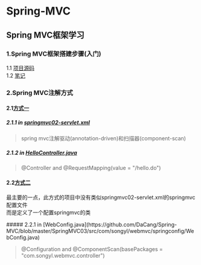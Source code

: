 # Spring-MVC

## Spring MVC框架学习

### 1.Spring MVC框架搭建步骤(入门)
1.1 [项目源码](https://github.com/DaCang/Spring-MVC/tree/master/msMVC01)<br/>
1.2 [笔记](https://github.com/DaCang/Spring-MVC/blob/master/note/NOTE01.md)

### 2.Spring MVC注解方式
#### 2.1[方式一](https://github.com/DaCang/Spring-MVC/tree/master/SpringMVC02)
##### 2.1.1 in [springmvc02-servlet.xml](https://github.com/DaCang/Spring-MVC/blob/master/SpringMVC02/WebContent/WEB-INF/springmvc02-servlet.xml) 

>spring mvc注解驱动(annotation-driven)和扫描器(component-scan) 

##### 2.1.2 in [HelloController.java](https://github.com/DaCang/Spring-MVC/blob/master/SpringMVC02/src/com/songyl/webmvc/controller/HelloController.java)

>@Controller and  @RequestMapping(value = "/hello.do")
     
#### 2.2[方式二](https://github.com/DaCang/Spring-MVC/tree/master/SpringMVC03) 
<p>最主要的一点，此方式的项目中没有类似springmvc02-servlet.xml的springmvc配置文件<br/>
而是定义了一个配置springmvc的类</p>
##### 2.2.1 in [WebConfig.java](https://github.com/DaCang/Spring-MVC/blob/master/SpringMVC03/src/com/songyl/webmvc/springconfig/WebConfig.java)

>@Configuration and @ComponentScan(basePackages = "com.songyl.webmvc.controller")
